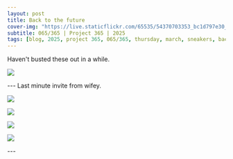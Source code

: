 ```yaml
---
layout: post
title: Back to the future
cover-img: "https://live.staticflickr.com/65535/54370703353_bc1d797e30_h.jpg"
subtitle: 065/365 | Project 365 | 2025
tags: [blog, 2025, project 365, 065/365, thursday, march, sneakers, back to the future musical]
---
```

<style>
  .intro-header.big-img {
    background-position:center; 
  }
</style>
Haven't busted these out in a while.
<p class="post-img-wrap">
  <img src="https://live.staticflickr.com/65535/54370860955_79c9093419_h.jpg">
</p>
---
Last minute invite from wifey.
<p class="post-img-wrap">
  <img src="https://live.staticflickr.com/65535/54370703353_bc1d797e30_h.jpg">
</p>
<p class="post-img-wrap">
  <img src="https://live.staticflickr.com/65535/54370861195_e61fbab085_h.jpg">
</p>
<p class="post-img-wrap">
  <img src="https://live.staticflickr.com/65535/54370703428_7e578c6e5a_h.jpg">
</p>
<p class="post-img-wrap">
  <img src="https://live.staticflickr.com/65535/54370703548_ef09fb4563_h.jpg">
</p>
---
